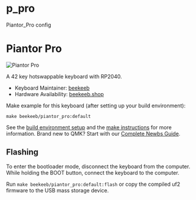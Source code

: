 # p_pro
Piantor_Pro config

# Piantor Pro

![Piantor Pro](https://i.imgur.com/UPRI64ch.jpg)

A 42 key hotswappable keyboard with RP2040.

* Keyboard Maintainer: [beekeeb](https://github.com/beekeeb)
* Hardware Availability: [beekeeb.shop](https://beekeeb.shop)

Make example for this keyboard (after setting up your build environment):

    make beekeeb/piantor_pro:default

See the [build environment setup](https://docs.qmk.fm/#/getting_started_build_tools) and the [make instructions](https://docs.qmk.fm/#/getting_started_make_guide) for more information. Brand new to QMK? Start with our [Complete Newbs Guide](https://docs.qmk.fm/#/newbs).

## Flashing

To enter the bootloader mode, disconnect the keyboard from the computer. While holding the BOOT button, connect the keyboard to the computer.

Run `make beekeeb/piantor_pro:default:flash` or copy the compiled uf2 firmware to the USB mass storage device.
